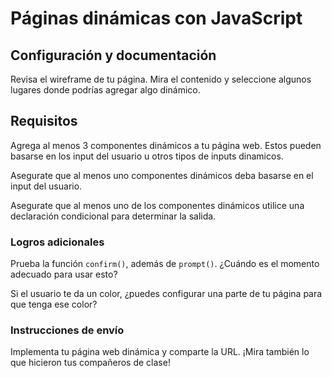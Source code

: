 # Páginas dinámicas con JavaScript

##  Configuración y documentación

Revisa el wireframe de tu página. Mira el contenido y seleccione algunos lugares donde podrías agregar algo dinámico.

## Requisitos

Agrega al menos 3 componentes dinámicos a tu página web. Estos pueden basarse en los input del usuario u otros tipos de inputs dinamicos.

Asegurate que al menos uno componentes dinámicos deba basarse en el input del usuario.

Asegurate que al menos uno de los componentes dinámicos utilice una declaración condicional para determinar la salida.

### Logros adicionales

Prueba la función `confirm()`, además de `prompt()`. ¿Cuándo es el momento adecuado para usar esto?

Si el usuario te da un color, ¿puedes configurar una parte de tu página para que tenga ese color?

### Instrucciones de envío

Implementa tu página web dinámica y comparte la URL. ¡Mira también lo que hicieron tus compañeros de clase!
